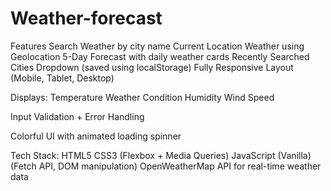 # Weather-forecast
 Features
 Search Weather by city name
 Current Location Weather using Geolocation
 5-Day Forecast with daily weather cards
 Recently Searched Cities Dropdown (saved using localStorage)
 Fully Responsive Layout (Mobile, Tablet, Desktop)

Displays:
Temperature 
Weather Condition 
Humidity 
Wind Speed 

Input Validation + Error Handling

Colorful UI with animated loading spinner

Tech Stack:
HTML5
CSS3 (Flexbox + Media Queries)
JavaScript (Vanilla) (Fetch API, DOM manipulation)
OpenWeatherMap API for real-time weather data
